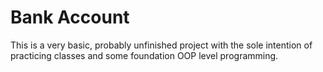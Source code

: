 # Bank Account

This is a very basic, probably unfinished project with the sole intention of practicing classes and some foundation OOP level programming.
